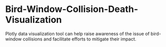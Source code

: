 # Bird-Window-Collision-Death-Visualization
Plotly data visualization tool can help raise awareness of the issue of bird-window collisions and facilitate efforts to mitigate their impact.
